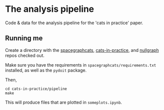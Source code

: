 # The analysis pipeline

Code & data for the analysis pipeline for the 'cats in practice' paper.

## Running me

Create a directory with the
[spacegraphcats](https://github.com/spacegraphcats/spacegraphcats),
[cats-in-practice](https://github.com/TheoryInPractice/cats-in-practice/),
and [nullgraph](https://github.com/dib-lab/nullgraph) repos checked
out.

Make sure you have the requirements in `spacegraphcats/requirements.txt`
installed, as well as the `pydoit` package.

Then,
```
cd cats-in-practice/pipeline
make
```

This will produce files that are plotted in `someplots.ipynb`.
